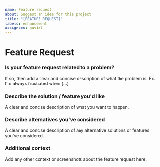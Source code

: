 ```yaml
---
name: Feature request
about: Suggest an idea for this project
title: "[FEATURE REQUEST]"
labels: enhancement
assignees: xaviml
---
```


<!-- Make sure to read the FAQ before opening an issue. https://xaviml.github.io/controllerx/faq -->

# Feature Request

### Is your feature request related to a problem?

If so, then add a clear and concise description of what the problem is. Ex. I'm always frustrated when [...]

### Describe the solution / feature you'd like

A clear and concise description of what you want to happen.

### Describe alternatives you've considered

A clear and concise description of any alternative solutions or features you've considered.

### Additional context

Add any other context or screenshots about the feature request here.
